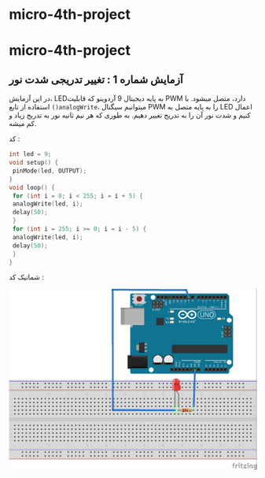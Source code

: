# micro-4th-project
# micro-4th-project
## آزمایش شماره 1 : تغییر تدریجی شدت نور
در این آزمایش، LEDبه پایه دیجیتال 9 آردوینو که قابلیت PWM دارد، متصل 
میشود. با استفاده از تابع ```()analogWrite```، میتوانیم سیگنال PWM را به پایه 
متصل به LED اعمال کنیم و شدت نور آن را به تدریج تغییر دهیم. به طوری که هر نیم ثانیه نور به تدریج زیاد و کم میشه.

کد :
```c++
int led = 9;
void setup() {
 pinMode(led, OUTPUT);
}
void loop() {
 for (int i = 0; i < 255; i = i + 5) {
 analogWrite(led, i); 
 delay(50); 
 }
 for (int i = 255; i >= 0; i = i - 5) {
 analogWrite(led, i); 
 delay(50); 
 }
}
```
شماتیک کد :

![shematic](./shematic/photos%20of%20projects/4-1.jpg "Shw=ematic")
